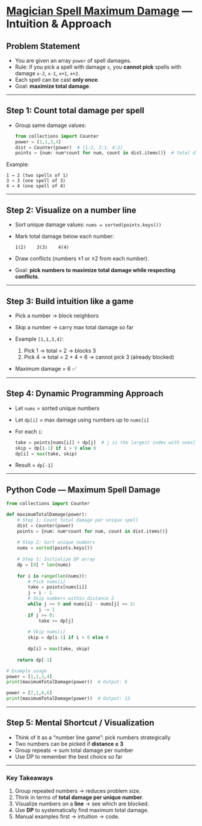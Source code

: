 # [Magician Spell Maximum Damage](https://leetcode.com/problems/maximum-total-damage-with-spell-casting/description/) — Intuition & Approach

## Problem Statement
- You are given an array `power` of spell damages.  
- Rule: if you pick a spell with damage `x`, you **cannot pick** spells with damage `x-2`, `x-1`, `x+1`, `x+2`.  
- Each spell can be cast **only once**.  
- Goal: **maximize total damage**.

---

## Step 1: Count total damage per spell
- Group same damage values:  
  ```python
  from collections import Counter
  power = [1,1,3,4]
  dist = Counter(power)  # {1:2, 3:1, 4:1}
  points = {num: num*count for num, count in dist.items()}  # total damage per number
  ````
Example:

  ```
  1 → 2 (two spells of 1)
  3 → 3 (one spell of 3)
  4 → 4 (one spell of 4)
  ```

---

## Step 2: Visualize on a number line

* Sort unique damage values: `nums = sorted(points.keys())`
* Mark total damage below each number:

  ```
  1(2)    3(3)    4(4)
  ```
* Draw conflicts (numbers ±1 or ±2 from each number).
* Goal: **pick numbers to maximize total damage while respecting conflicts**.

---

## Step 3: Build intuition like a game

* Pick a number → block neighbors
* Skip a number → carry max total damage so far
* Example `[1,1,3,4]`:

  1. Pick 1 → total = 2 → blocks 3
  2. Pick 4 → total = 2 + 4 = 6 → cannot pick 3 (already blocked)
* Maximum damage = 6 ✅

---

## Step 4: Dynamic Programming Approach

* Let `nums` = sorted unique numbers
* Let `dp[i]` = max damage using numbers up to `nums[i]`
* For each `i`:

  ```python
  take = points[nums[i]] + dp[j]  # j is the largest index with nums[j] <= nums[i]-3
  skip = dp[i-1] if i > 0 else 0
  dp[i] = max(take, skip)
  ```
* Result = `dp[-1]`

---
## Python Code — Maximum Spell Damage

```python
from collections import Counter

def maximumTotalDamage(power):
    # Step 1: Count total damage per unique spell
    dist = Counter(power)
    points = {num: num*count for num, count in dist.items()}
    
    # Step 2: Sort unique numbers
    nums = sorted(points.keys())
    
    # Step 3: Initialize DP array
    dp = [0] * len(nums)
    
    for i in range(len(nums)):
        # Pick nums[i]
        take = points[nums[i]]
        j = i - 1
        # Skip numbers within distance 2
        while j >= 0 and nums[i] - nums[j] <= 2:
            j -= 1
        if j >= 0:
            take += dp[j]
        
        # Skip nums[i]
        skip = dp[i-1] if i > 0 else 0
        
        dp[i] = max(take, skip)
    
    return dp[-1]

# Example usage
power = [1,1,3,4]
print(maximumTotalDamage(power))  # Output: 6

power = [7,1,6,6]
print(maximumTotalDamage(power))  # Output: 13
```
---

## Step 5: Mental Shortcut / Visualization

* Think of it as a “number line game”: pick numbers strategically
* Two numbers can be picked if **distance ≥ 3**
* Group repeats → sum total damage per number
* Use DP to remember the best choice so far

---

### Key Takeaways

1. Group repeated numbers → reduces problem size.
2. Think in terms of **total damage per unique number**.
3. Visualize numbers on a **line** → see which are blocked.
4. Use **DP** to systematically find maximum total damage.
5. Manual examples first → intuition → code.
